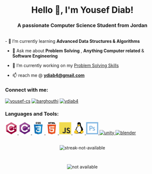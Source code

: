 <h1 align="center">Hello 👋, I'm Yousef Diab!</h1>
<h3 align="center">A passionate Computer Science Student from Jordan</h3>


<br>
- 🌱 I’m currently learning <b>Advanced Data Structures & Algorithms</b>

- 💬 Ask me about **Problem Solving** , **Anything Computer related** & **Software Engineering**

- 🔭 I’m currently working on my [Problem Solving Skills](https://github.com/Yousef-Diab)

- 📫 reach me @ **ydiab4@gmail.com**
<h3 align="left">Connect with me:</h3>
<p align="left">
<a href="https://linkedin.com/in/yousef-cs" target="blank"><img align="center" src="https://raw.githubusercontent.com/rahuldkjain/github-profile-readme-generator/master/src/images/icons/Social/linked-in-alt.svg" alt="yousef-cs" height="30" width="40" /></a>
<a href="https://codeforces.com/profile/barghouthi" target="blank"><img align="center" src="https://raw.githubusercontent.com/rahuldkjain/github-profile-readme-generator/master/src/images/icons/Social/codeforces.svg" alt="barghouthi" height="30" width="40" /></a>
<a href="https://www.leetcode.com/ydiab4" target="blank"><img align="center" src="https://raw.githubusercontent.com/rahuldkjain/github-profile-readme-generator/master/src/images/icons/Social/leet-code.svg" alt="ydiab4" height="30" width="40" /></a>
</p>
<h3 align="left">Languages and Tools:</h3>
 <a href="https://github.com/Yousef-Diab" target="_blank" rel="noreferrer"> <img src="https://raw.githubusercontent.com/devicons/devicon/master/icons/cplusplus/cplusplus-original.svg" alt="cplusplus" width="40" height="40"/> </a> <a href="https://github.com/Yousef-Diab" target="_blank" rel="noreferrer"> <img src="https://raw.githubusercontent.com/devicons/devicon/master/icons/csharp/csharp-original.svg" alt="csharp" width="40" height="40"/> </a> <a href="https://github.com/Barghouthi-Yousef/Yousef/" target="_blank" rel="noreferrer"> <img src="https://raw.githubusercontent.com/devicons/devicon/master/icons/css3/css3-original-wordmark.svg" alt="css3" width="40" height="40"/> </a> <a href="https://github.com/Yousef-Diab" target="_blank" rel="noreferrer"> <img src="https://raw.githubusercontent.com/devicons/devicon/master/icons/html5/html5-original-wordmark.svg" alt="html5" width="40" height="40"/> </a> <a href="https://github.com/Barghouthi-Yousef/Yousef/" target="_blank" rel="noreferrer"> <img src="https://raw.githubusercontent.com/devicons/devicon/master/icons/javascript/javascript-original.svg" alt="javascript" width="40" height="40"/> </a> <a href="https://github.com/Yousef-Diab" target="_blank" rel="noreferrer"> <img src="https://raw.githubusercontent.com/devicons/devicon/master/icons/linux/linux-original.svg" alt="linux" width="40" height="40"/> </a> <a href="https://github.com/Barghouthi-Yousef/Yousef/" target="_blank" rel="noreferrer"> <img src="https://raw.githubusercontent.com/devicons/devicon/master/icons/photoshop/photoshop-line.svg" alt="photoshop" width="40" height="40"/> </a> <a href="https://github.com/Yousef-Diab" target="_blank" rel="noreferrer"> <img src="https://www.vectorlogo.zone/logos/unity3d/unity3d-icon.svg" alt="unity" width="40" height="40"/> </a>
 <span align="left"> <a href="https://github.com/Yousef-Diab" target="_blank" rel="noreferrer"> <img src="https://download.blender.org/branding/community/blender_community_badge_white.svg" alt="blender" width="40" height="40"/> </a></span><br>
<br>
<center><p><img align="center" src="https://github-readme-streak-stats.herokuapp.com/?user=Yousef-Diab&theme=dark" alt="streak-not-available" /></p></center><br>
<p align="center"> <img src="https://komarev.com/ghpvc/?username=Yousef-Diab&label=Profile%20views&color=0e75b6&style=plastic" alt="not available" /> </p>
